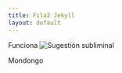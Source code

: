 ```yaml
---
title: Fila2 Jekyll
layout: default
---
```


Funciona
<img src="{{ site.baseurl }}/img/jovani.jpg" class="rounded mx-auto d-block" alt="Sugestión subliminal"/>

Mondongo